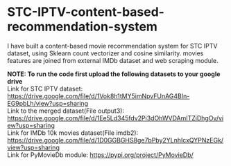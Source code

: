 # STC-IPTV-content-based-recommendation-system
I have built a content-based movie recommendation system for STC IPTV dataset, using Sklearn count vectorizer and cosine similarity.
movies features are joined from external IMDb dataset and web scraping module.

<b> NOTE: To run the code first upload the following datasets to your google drive </b>
<br> Link for STC IPTV dataset: https://drive.google.com/file/d/1Vok8h1tMY5imNpvFUnAG4BIn-EG9pbLh/view?usp=sharing
<br> Link to the merged dataset(File output3): https://drive.google.com/file/d/1Ee5Ld345fdv2Pi3dOhWVDAmITZiDhgOv/view?usp=sharing
<br> Link for IMDb 10k movies dataset(File imdb2): https://drive.google.com/file/d/1D0GGBGHS8ge7bPby2YLnhIcxQYPNzEGk/view?usp=sharing
<br> Link for PyMovieDb module: https://pypi.org/project/PyMovieDb/
